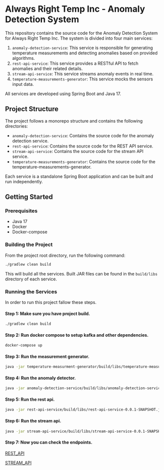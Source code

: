 # Always Right Temp Inc - Anomaly Detection System

This repository contains the source code for the Anomaly Detection System for Always Right Temp Inc. The system is divided into four main services:

1. `anomaly-detection-service`: This service is responsible for generating temperature measurements and detecting anomalies based on provided algorithms.
2. `rest-api-service`: This service provides a RESTful API to fetch anomalies and their related details.
3. `stream-api-service`: This service streams anomaly events in real time.
4. `temperature-measurements-generator`: This service mocks the sensors input data.

All services are developed using Spring Boot and Java 17.

## Project Structure

The project follows a monorepo structure and contains the following directories:

- `anomaly-detection-service`: Contains the source code for the anomaly detection service.
- `rest-api-service`: Contains the source code for the REST API service.
- `stream-api-service`: Contains the source code for the stream API service.
- `temperature-measurements-generator`: Contains the source code for the temperature-measurements-generator.

Each service is a standalone Spring Boot application and can be built and run independently.

## Getting Started

### Prerequisites

- Java 17
- Docker
- Docker-compose

### Building the Project

From the project root directory, run the following command:

```bash
./gradlew clean build
```
This will build all the services. Built JAR files can be found in the `build/libs` directory of each service.

### Running the Services
In order to run this project fallow these steps.


#### Step 1: Make sure you have project build.
```bash
./gradlew clean build
```
#### Step 2: Run docker compose to setup kafka and other dependencies.
```bash
docker-compose up
```
#### Step 3: Run the measurement generator.

```bash
java -jar temperature-measurment-generator/build/libs/temperature-measurment-generator-0.0.1-SNAPSHOT.jar
````
#### Step 4: Run the anomaly detector.

```bash
java -jar anomaly-detection-service/build/libs/anomaly-detection-service-0.0.1-SNAPSHOT.jar
````
#### Step 5: Run the rest api.

```bash
java -jar rest-api-service/build/libs/rest-api-service-0.0.1-SNAPSHOT.jar
````
#### Step 6: Run the stream api.

```bash
java -jar stream-api-service/build/libs/stream-api-service-0.0.1-SNAPSHOT.jar
````

#### Step 7: Now you can check the endpoints.
[REST_API](http://localhost:8080/)

[STREAM_API](http://localhost:8081/anomalies/stream)

